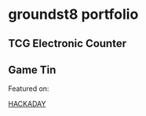 # groundst8 portfolio

## TCG Electronic Counter

## Game Tin

Featured on:

[HACKADAY](https://hackaday.com/2014/10/16/game-tin-handheld-games-with-no-batteries/)
